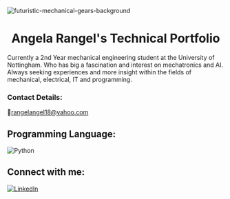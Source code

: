 ![futuristic-mechanical-gears-background](https://github.com/artrangel/artrangel/assets/166471692/356736ac-65e6-4ac6-b8cc-08b7c65414d2)
<h1 align="center">Angela Rangel's Technical Portfolio</h1>
Currently a 2nd Year mechanical engineering student at the University of Nottingham. Who has big a fascination and interest on mechatronics and AI. Always seeking experiences and more insight within the fields of mechanical, electrical, IT and programming.

### Contact Details:
:email:rangelangel18@yahoo.com

## Programming Language:
![Python](https://img.shields.io/badge/Python-FFD43B?style=for-the-badge&logo=python&logoColor=blue)

## Connect with me:
[![LinkedIn](https://img.shields.io/badge/LinkedIn-0077B5?style=for-the-badge&logo=linkedin&logoColor=white)](https://www.linkedin.com/in/angel-rangel-711152254/)

